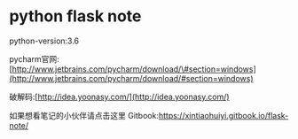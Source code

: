# python flask note

python-version:3.6

pycharm官网:[http://www.jetbrains.com/pycharm/download/\#section=windows](http://www.jetbrains.com/pycharm/download/#section=windows)

破解码:[http://idea.yoonasy.com/](http://idea.yoonasy.com/)

如果想看笔记的小伙伴请点击这里
Gitbook:https://xintiaohuiyi.gitbook.io/flask-note/

